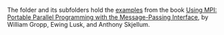 The folder and its subfolders hold the [examples](http://wgropp.cs.illinois.edu/usingmpiweb/examples-usingmpi/index.html) from the book [Using MPI: Portable Parallel Programming with the Message-Passing Interface](http://ieeexplore.ieee.org/xpl/bkabstractplus.jsp?bkn=6981847), by William Gropp, Ewing Lusk, and Anthony Skjellum.
